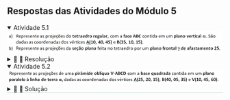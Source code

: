 <link rel="stylesheet" href="../../scripts/styleA.css">

<h2 id="inicio">Respostas das Atividades do Módulo 5</h2> 
  <details open><summary>Atividade 5.1</summary>
  <img src="atividade51.png" />
  <div class="combo"><details class="sub"><summary>&#x1f4cf; &#x1f4d0; Resolução</summary>
  <p>O plano vertical <b>&alpha;</b> passa pelos pontos <b>A</b> e <b>B</b>. Podemos construir a face <b>ABC</b> usando rebatimento ou mudança de plano vertical. Neste exemplo, a construção foi feita com a mudança de plano vertical.</p>
  <ul class="slider">
      <li>
           <input type="radio" id="045" name="sl">
           <label for="045"></label>
           <img src="atv51_1.png" />
           <figcaption>O traço <b>&alpha;&pi;'</b> contém as primeiras projeções dos vértices e <b>&alpha;&pi;''</b> é perpendicular à linha de terra. Vamos utilizar a mudança de plano vertical, mantendo-se as primeiras projeções. Construa a linha de terra 2 paralela a <b>&alpha;&pi;'</b> e determine as projeções <b>A''<sub>1</sub></b> e <b>B''<sub>1</sub></b> marcando as coordenadas <b>z<sub>A</sub></b> e <b>z<sub>B</sub></b>.</figcaption>
       </li>
       <li>
           <input type="radio" id="046" name="sl">
           <label for="046"></label>
           <img src="atv51_2.png" />
           <figcaption>Construa a face <b>A''<sub>1</sub>B''<sub>1</sub>C''<sub>1</sub></b> e encontre a projeção <b>C'</b> no traço <b>&alpha;&pi;'</b> e <b>C''</b> usando a cota <b>z<sub>C</sub></b>.</figcaption>
       </li>
	   <li>
           <input type="radio" id="047" name="sl">
           <label for="047"></label>
           <img src="atv51_3.png" />
           <figcaption>Construa o triângulo retângulo com cateto <b>A''<sub>1</sub>O''<sub>1</sub></b> e hipotenusa igual à aresta do tetraedro. O outro cateto será a altura <b>h</b>. Marque a altura a partir da projeção <b>O'</b> e as cotas de <b>D</b> e <b>O</b>.</figcaption>
       </li>
       <li>
           <input type="radio" id="048" name="sl">
           <label for="048"></label>
           <img src="atv51_4.png" />
           <figcaption>Construa as projeções do tetraedro e use os critérios de visibilidade das arestas.</figcaption>
       </li>
       <li>
           <input type="radio" id="049" name="sl">
           <label for="049"></label>
           <img src="atv51_5.png" />
           <figcaption>Construa o plano de seção <b>&gamma;&pi;'</b> e determine as interseções nas arestas do tetraedro.</figcaption>
       </li>
    </ul>
    <img src="atv51_0.png" class="fundo" />
  </details></div></details>
  <details open style="border-bottom: 1px solid #a2dec0;"><summary>Atividade 5.2</summary>
  <img src="atividade52.png" />
  <div class="combo"><details class="sub"><summary>&#x1f4cf; &#x1f4d0; Solução</summary>
  <p>Podemos construir a pirâmide usando dupla mudança de planos. Primeiro vamos encontrar a projeção do traço <b>&alpha;&pi;'</b> prolongando o segmento <b>A''B''</b> até encontrar <b>P''</b> na linha de terra.</p>
  <img src="atv52_1.png" />
       <figcaption>Depois de fazer a dupla mudança de planos, construímos o quadrado em VG. Encontrando as projeções principais em <b>&pi;'</b> e <b>&pi;''</b>, basta utilizar os critérios de visibilidade para as arestas da pirâmide.</figcaption>
  </details></div></details>
   




